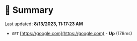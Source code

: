 # 📖 Summary
Last updated: **8/13/2023, 11:17:23 AM**

- `GET` [https://google.com](https://google.com) - **Up** (178ms)
